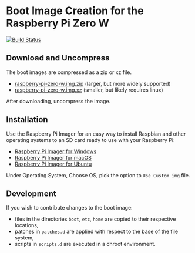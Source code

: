 # Boot Image Creation for the Raspberry Pi Zero W

[![Build Status](https://travis-ci.org/AutomatedFieldPhenomics/raspberry-pi-zero-w-image.svg?branch=master)](https://travis-ci.org/AutomatedFieldPhenomics/raspberry-pi-zero-w-image)

## Download and Uncompress

The boot images are compressed as a zip or xz file.
-  [raspberry-pi-zero-w.img.zip](https://github.com/AutomatedFieldPhenomics/raspberry-pi-zero-w-image/releases/download/latest/raspberry-pi-zero-w.img.zip) (larger, but more widely supported)
-  [raspberry-pi-zero-w.img.xz](https://github.com/AutomatedFieldPhenomics/raspberry-pi-zero-w-image/releases/download/latest/raspberry-pi-zero-w.img.xz) (smaller, but likely requires linux)

After downloading, uncompress the image.

## Installation

Use the Raspberry Pi Imager for an easy way to install Raspbian and other operating systems to an SD card ready to use with your Raspberry Pi:
- [Raspberry Pi Imager for Windows](https://downloads.raspberrypi.org/imager/imager.exe)
- [Raspberry Pi Imager for macOS](https://downloads.raspberrypi.org/imager/imager.dmg)
- [Raspberry Pi Imager for Ubuntu](https://downloads.raspberrypi.org/imager/imager_amd64.deb)

Under Operating System, Choose OS, pick the option to `Use Custom img` file.

## Development

If you wish to contribute changes to the boot image:
- files in the directories `boot`, `etc`, `home` are copied to their respective locations,
- patches in `patches.d` are applied with respect to the base of the file system,
- scripts in `scripts.d` are executed in a chroot environment.
